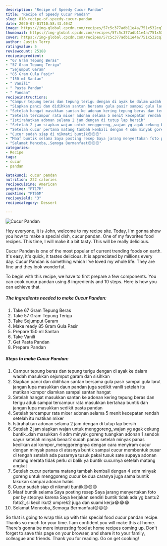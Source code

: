 ```yaml
---
description: "Recipe of Speedy Cucur Pandan"
title: "Recipe of Speedy Cucur Pandan"
slug: 810-recipe-of-speedy-cucur-pandan
date: 2020-07-01T10:58:43.404Z
image: https://img-global.cpcdn.com/recipes/57c5c377adb11e4a/751x532cq70/cucur-pandan-foto-resep-utama.jpg
thumbnail: https://img-global.cpcdn.com/recipes/57c5c377adb11e4a/751x532cq70/cucur-pandan-foto-resep-utama.jpg
cover: https://img-global.cpcdn.com/recipes/57c5c377adb11e4a/751x532cq70/cucur-pandan-foto-resep-utama.jpg
author: Justin Terry
ratingvalue: 5
reviewcount: 25188
recipeingredient:
- "67 Gram Tepung Beras"
- "57 Gram Tepung Terigu"
- "Sejumput Garam"
- "85 Gram Gula Pasir"
- "150 ml Santan"
- " Vanili"
- " Pasta Pandan"
- " Pandan"
recipeinstructions:
- "Campur tepung beras dan tepung terigu dengan di ayak ke dalam wadah masukkan sejumput garam dan sisihkan"
- "Siapkan panci dan didihkan santan bersama gula pasir sampai gula larut jangan lupa masukkan daun pandan juga sedikit vanili setelah itu matikan kompor diamkan sampai santan hangat"
- "Setelah hangat masukkan santan ke adonan kering tepung beras dan terigu aduk sampai tercampur rata masukkan bertahap buntik dan jangan lupa masukkan sedikit pasta pandan"
- "Setelah tercampur rata mixer adonan selama 5 menit kecepatan rendah setelah itu matikan mixer"
- "Istirahatkan adonan selama 2 jam dengan di tutup lap bersih"
- "Setelah 2 jam siapkan wajan untuk menggoreng,,wajan yg agak cekung buntik..dan masukkan 4 sdm minyak goreng tuangkan adonan 1 sendok sayur setelah minyak benar2 sudah panas setelah minyak panas kecilkan api kompor,,menggorengnya dengan cara menyiram cucur dengan minyak panas di atasnya buntik sampai cucur membentuk pusar di tengah setelah ada pusarnya tusuk pakai tusuk sate supaya adonan matang merata tidak perlu di balik ya buntik cucurnya setelah matang angkat"
- "Setelah cucur pertama matang tambah kembali dengan 4 sdm minyak goreng untuk menggoreng cucur ke dua caranya juga sama buntik lakukan sampai adonan habis"
- "Cucur sudah siap di nikmati buntik😊😊😊"
- "Maaf buntik selama Saya posting resep Saya jarang menyertakan foto per by stepnya karena Saya kerjakan sendiri buntik tidak ada yg bantu2 foto2,,si kecil ikut2 umprek2 juga dan suami kerja😂😂😂"
- "Selamat Mencoba,,Semoga Bermanfaat😊😊😊"
categories:
- Recipe
tags:
- cucur
- pandan

katakunci: cucur pandan 
nutrition: 222 calories
recipecuisine: American
preptime: "PT17M"
cooktime: "PT55M"
recipeyield: "3"
recipecategory: Dessert

---
```



![Cucur Pandan](https://img-global.cpcdn.com/recipes/57c5c377adb11e4a/751x532cq70/cucur-pandan-foto-resep-utama.jpg)

Hey everyone, it is John, welcome to my recipe site. Today, I'm gonna show you how to make a special dish, cucur pandan. One of my favorites food recipes. This time, I will make it a bit tasty. This will be really delicious.



Cucur Pandan is one of the most popular of current trending foods on earth. It's easy, it's quick, it tastes delicious. It is appreciated by millions every day. Cucur Pandan is something which I've loved my whole life. They are fine and they look wonderful.


To begin with this recipe, we have to first prepare a few components. You can cook cucur pandan using 8 ingredients and 10 steps. Here is how you can achieve that.

<!--inarticleads1-->

##### The ingredients needed to make Cucur Pandan:

1. Take 67 Gram Tepung Beras
1. Take 57 Gram Tepung Terigu
1. Take Sejumput Garam
1. Make ready 85 Gram Gula Pasir
1. Prepare 150 ml Santan
1. Take  Vanili
1. Get  Pasta Pandan
1. Prepare  Pandan




<!--inarticleads2-->

##### Steps to make Cucur Pandan:

1. Campur tepung beras dan tepung terigu dengan di ayak ke dalam wadah masukkan sejumput garam dan sisihkan
1. Siapkan panci dan didihkan santan bersama gula pasir sampai gula larut jangan lupa masukkan daun pandan juga sedikit vanili setelah itu matikan kompor diamkan sampai santan hangat
1. Setelah hangat masukkan santan ke adonan kering tepung beras dan terigu aduk sampai tercampur rata masukkan bertahap buntik dan jangan lupa masukkan sedikit pasta pandan
1. Setelah tercampur rata mixer adonan selama 5 menit kecepatan rendah setelah itu matikan mixer
1. Istirahatkan adonan selama 2 jam dengan di tutup lap bersih
1. Setelah 2 jam siapkan wajan untuk menggoreng,,wajan yg agak cekung buntik..dan masukkan 4 sdm minyak goreng tuangkan adonan 1 sendok sayur setelah minyak benar2 sudah panas setelah minyak panas kecilkan api kompor,,menggorengnya dengan cara menyiram cucur dengan minyak panas di atasnya buntik sampai cucur membentuk pusar di tengah setelah ada pusarnya tusuk pakai tusuk sate supaya adonan matang merata tidak perlu di balik ya buntik cucurnya setelah matang angkat
1. Setelah cucur pertama matang tambah kembali dengan 4 sdm minyak goreng untuk menggoreng cucur ke dua caranya juga sama buntik lakukan sampai adonan habis
1. Cucur sudah siap di nikmati buntik😊😊😊
1. Maaf buntik selama Saya posting resep Saya jarang menyertakan foto per by stepnya karena Saya kerjakan sendiri buntik tidak ada yg bantu2 foto2,,si kecil ikut2 umprek2 juga dan suami kerja😂😂😂
1. Selamat Mencoba,,Semoga Bermanfaat😊😊😊




So that is going to wrap this up with this special food cucur pandan recipe. Thanks so much for your time. I am confident you will make this at home. There's gonna be more interesting food at home recipes coming up. Don't forget to save this page on your browser, and share it to your family, colleague and friends. Thank you for reading. Go on get cooking!
